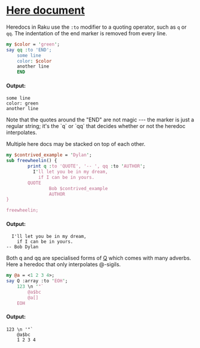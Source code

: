 [1]: https://rosettacode.org/wiki/Here_document

# [Here document][1]


Heredocs in Raku use the `:to` modifier to a quoting operator, 
such as `q` or `qq`.
The indentation of the end marker is removed from every line.

```perl
my $color = 'green';
say qq :to 'END';
    some line
    color: $color
    another line
    END
```

#### Output:
```
some line
color: green
another line
```


Note that the quotes around the "END" are not magic --- the marker is just a regular string; it's the \`q\` or \`qq\` that decides whether or not the heredoc interpolates.



Multiple here docs may be stacked on top of each other.

```perl
my $contrived_example = 'Dylan';
sub freewheelin() {
        print q :to 'QUOTE', '-- ', qq :to 'AUTHOR';
          I'll let you be in my dream,
            if I can be in yours.
        QUOTE
                Bob $contrived_example
                AUTHOR
}

freewheelin;
```

#### Output:
```
  I'll let you be in my dream,
    if I can be in yours.
-- Bob Dylan
```


Both q and qq are specialised forms of [Q](http://design.raku.org/S02.html#Q_forms) which comes with many adverbs. Here a heredoc that only interpolates @-sigils.

```perl
my @a = <1 2 3 4>;
say Q :array :to 'EOH';
    123 \n '"`
        @a$bc
        @a[]
    EOH
```

#### Output:
```
123 \n '"`
    @a$bc
    1 2 3 4
```
